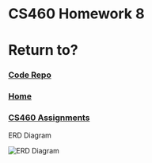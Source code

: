 # CS460 Homework 8

# Return to?
### [Code Repo](https://github.com/Alex-Bishop1296/Alex-Bishop1296.github.io) 
### [Home](../index.md) 
### [CS460 Assignments](cls-cs460.md) 

ERD Diagram

![ERD Diagram](hw8ex/ERD.PNG)

